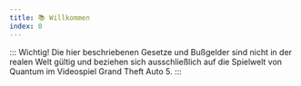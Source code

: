 ```yaml
---
title: 📚 Willkommen
index: 0
---
```


::: Wichtig!
Die hier beschriebenen Gesetze und Bußgelder sind nicht in der realen Welt gültig und beziehen sich ausschließlich auf die Spielwelt von Quantum im Videospiel Grand Theft Auto 5.
:::
